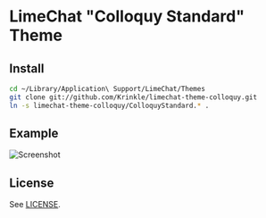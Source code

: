 # LimeChat "Colloquy Standard" Theme

## Install

```bash
cd ~/Library/Application\ Support/LimeChat/Themes
git clone git://github.com/Krinkle/limechat-theme-colloquy.git
ln -s limechat-theme-colloquy/ColloquyStandard.* .
```

## Example

![Screenshot](http://i.imgur.com/gyxKL5U.jpg)


## License

See [LICENSE](https://raw.github.com/Krinkle/limechat-theme-colloquy/master/LICENSE).

